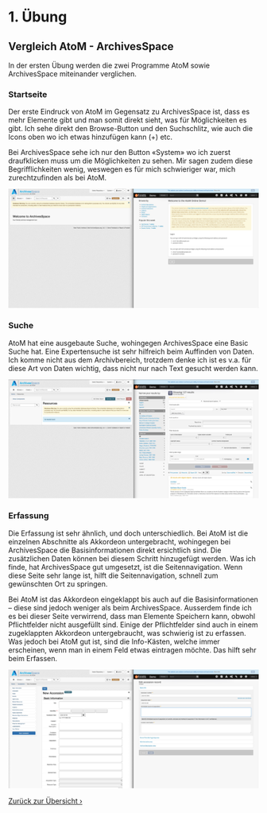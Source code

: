 # 1. Übung

## Vergleich AtoM - ArchivesSpace

In der ersten Übung werden die zwei Programme AtoM sowie ArchivesSpace miteinander verglichen.

### Startseite
Der erste Eindruck von AtoM im Gegensatz zu ArchivesSpace ist, dass es mehr Elemente gibt und man somit direkt sieht, was für Möglichkeiten es gibt. Ich sehe direkt den Browse-Button und den Suchschlitz, wie auch die Icons oben wo ich etwas hinzufügen kann (+) etc. 

Bei ArchivesSpace sehe ich nur den Button «System» wo ich zuerst draufklicken muss um die Möglichkeiten zu sehen. Mir sagen zudem diese Begrifflichkeiten wenig, weswegen es für mich schwieriger war, mich zurechtzufinden als bei AtoM.

![Startseiten AtoM und Archivesspace](../img/11_startseite.jpg)

### Suche
AtoM hat eine ausgebaute Suche, wohingegen ArchivesSpace eine Basic Suche hat. Eine Expertensuche ist sehr hilfreich beim Auffinden von Daten. Ich komme nicht aus dem Archivbereich, trotzdem denke ich ist es v.a. für diese Art von Daten wichtig, dass nicht nur nach Text gesucht werden kann. 

![Erfassung AtoM und Archivesspace](../img/11_suche.jpg)

### Erfassung
Die Erfassung ist sehr ähnlich, und doch unterschiedlich. Bei AtoM ist die einzelnen Abschnitte als Akkordeon untergebracht, wohingegen bei ArchivesSpace die Basisinformationen direkt ersichtlich sind. Die zusätzlichen Daten können bei diesem Schritt hinzugefügt werden. Was ich finde, hat ArchivesSpace gut umgesetzt, ist die Seitennavigation. Wenn diese Seite sehr lange ist, hilft die Seitennavigation, schnell zum gewünschten Ort zu springen. 

Bei AtoM ist das Akkordeon eingeklappt bis auch auf die Basisinformationen – diese sind jedoch weniger als beim ArchivesSpace. Ausserdem finde ich es bei dieser Seite verwirrend, dass man Elemente Speichern kann, obwohl Pflichtfelder nicht ausgefüllt sind. Einige der Pflichtfelder sind auch in einem zugeklappten Akkordeon untergebraucht, was schwierig ist zu erfassen. Was jedoch bei AtoM gut ist, sind die Info-Kästen, welche immer erscheinen, wenn man in einem Feld etwas eintragen möchte. Das hilft sehr beim Erfassen. 

![Erfassung AtoM und Archivesspace](../img/11_erfassung.jpg)



[Zurück zur Übersicht ›](../README.md)
